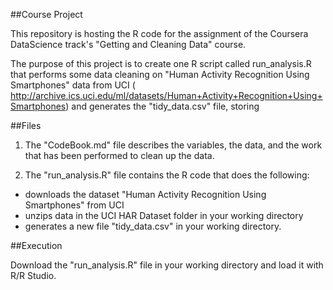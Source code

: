 ##Course Project

This repository is hosting the R code for the assignment of the Coursera DataScience track's "Getting and Cleaning Data" course. 

The purpose of this project is to create one R script called run_analysis.R that performs some data cleaning on "Human Activity Recognition Using Smartphones" data from UCI ( http://archive.ics.uci.edu/ml/datasets/Human+Activity+Recognition+Using+Smartphones) and generates the "tidy_data.csv" file, storing

##Files

1. The "CodeBook.md" file describes the variables, the data, and the work that has been performed to clean up the data.
  
2. The "run_analysis.R" file contains the R code that does the following:
  - downloads the dataset "Human Activity Recognition Using Smartphones" from UCI
  - unzips data in the UCI HAR Dataset folder in your working directory 
  - generates a new file "tidy_data.csv" in your working directory.
  
##Execution

Download the "run_analysis.R" file in your working directory and load it with R/R Studio. 

